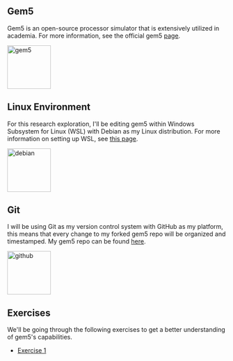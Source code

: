 ## Gem5
Gem5 is an open-source processor simulator that is extensively utilized in academia. For more information, see the official gem5 [page](https://www.gem5.org/).

<img src="Gem5/images/gem5.png" alt="gem5" width="100"/>

## Linux Environment
For this research exploration, I'll be editing gem5 within Windows Subsystem for Linux (WSL) with Debian as my Linux distribution. For more information on setting up WSL, see [this page](https://learn.microsoft.com/en-us/windows/wsl/install).


<img src="Gem5/images/debian.png" alt="debian" width="100"/>

## Git
I will be using Git as my version control system with GitHub as my platform, this means that every change to my forked gem5 repo will be organized and timestamped. My gem5 repo can be found [here](https://github.com/Tep1g/gem5).

<img src="Gem5/images/github.png" alt="github" width="100"/>

## Exercises
We'll be going through the following exercises to get a better understanding of gem5's capabilities.
- [Exercise 1](https://tep1g.github.io/notes/Gem5/Exercises/Exercise-1)